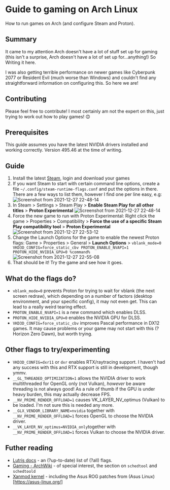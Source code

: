 # Guide to gaming on Arch Linux 
How to run games on Arch (and configure Steam and Proton).

## Summary
It came to my attention Arch doesn't have a lot of stuff set up for gaming (this isn't a surprise, Arch doesn't have a lot of set up for...anything!) So Writing it here.

I was also getting terrible performance on newer games like Cyberpunk 2077 or Resident Evil (much worse than Windows) and couldn't find any straightforward information on configuring this. So here we are!

## Contributing
Please feel free to contribute! I most certainly am not the expert on this, just trying to work out how to play games! 😊

## Prerequisites
This guide assumes you have the latest NVIDIA drivers installed and working correctly. Version 495.46 at the time of writing.

## Guide
1. Install the latest [Steam](https://archlinux.org/packages/multilib/x86_64/steam/), login and download your games
2. If you want Steam to start with certain command line options, create a file `~/.config/steam-runtime-flags.conf` and put the options in there. There are a few ways to list them, however I find one per line easy, e.g: ![Screenshot from 2021-12-27 22-48-14](https://user-images.githubusercontent.com/3295286/147529440-e8ae6eee-08f8-4a79-9ba9-b243125bcb0e.png)
3. In Steam > Settings > Steam Play > **Enable Steam Play for all other titles** > **Proton Experimental** ![Screenshot from 2021-12-27 22-48-14](https://user-images.githubusercontent.com/3295286/147529249-29eb8927-abf3-4fba-b092-6fa8a0f66c39.png)
4. Force the new game to run with Proton Experimental: Right click the game > Properties > Compatibility > **Force the use of a specific Steam Play compatibility tool** > **Proton Experimental** ![Screenshot from 2021-12-27 22-53-12](https://user-images.githubusercontent.com/3295286/147529496-fc4e14c3-1a7b-4ef8-9211-6cbf09e14236.png)
5. Change the Launch Options for the game to enable the newest Proton flags: Game > Properties > General > **Launch Options** > `vblank_mode=0 VKD3D_CONFIG=force_static_cbv PROTON_ENABLE_NVAPI=1 PROTON_HIDE_NVIDIA_GPU=0 %command%`![Screenshot from 2021-12-27 22-55-08](https://user-images.githubusercontent.com/3295286/147529599-6fbb0362-4527-4009-b6f7-13161e4df57c.png)
6. That should be it! Try the game and see how it goes.

## What do the flags do?
- `vblank_mode=0` prevents Proton for trying to wait for vblank (the next screen redraw), which depending on a number of factors (desktop environment, and your specific config), it may not even get. This can lead to a really weird tearing effect.
- `PROTON_ENABLE_NVAPI=1` is a new command which enables DLSS.
- `PROTON_HIDE_NVIDIA_GPU=0` enables the NVIDIA GPU for DLSS.
- `VKD3D_CONFIG=force_static_cbv` improves Pascal performance in DX12 games. It may cause problems or your game may not start with this (?Horizon Zero Dawn), but worth trying.

## Other flags to try/experimenting
- `VKD3D_CONFIG=dxr11` or `dxr` enables RTX/raytracing support. I haven't had any success with this and RTX support is still in development, though ymmv.
- `__GL_THREADED_OPTIMIZATION=1` allows the NVIDIA driver to work multithreaded for OpenGL only (not Vulkan), _however_ be aware threading is not always good! As a rule of thumb if the GPU is under heavy burden, this may actually decrease FPS.
- `__NV_PRIME_RENDER_OFFLOAD=1` causes VK_LAYER_NV_optimus (Vulkan) to be loaded. I'm not sure this is needed any more.
- `__GLX_VENDOR_LIBRARY_NAME=nvidia` together with `__NV_PRIME_RENDER_OFFLOAD=1` forces OpenGL to choose the NVIDIA driver.
- `__VK_LAYER_NV_optimus=NVIDIA_only`together with `__NV_PRIME_RENDER_OFFLOAD=1` forces Vulkan to choose the NVIDIA driver.

## Futher reading
- [Lutris docs](https://github.com/lutris/docs/blob/master/Performance-Tweaks.md) - an (?up-to-date) list of (?all) flags.
- [Gaming - ArchWiki](https://wiki.archlinux.org/title/Gaming#Improving_performance) - of special interest, the section on `schedtool` and `schedtoold`
- [Xanmod kernel](https://github.com/arglebargle-arch/xanmod-rog-PKGBUILD) - including the Asus ROG patches from (Asus Linux)[https://asus-linux.org/]
